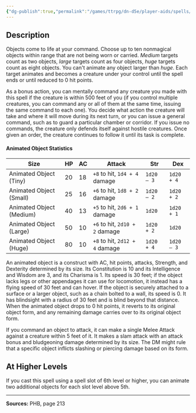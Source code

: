 ```yaml
---
{"dg-publish":true,"permalink":"/games/ttrpg/dn-d5e/player-aids/spells/level-5/animate-objects/","tags":["TTRPG/DND/5e","verbal","somatic","concentration","Spell"],"noteIcon":""}
---
```



## Description
Objects come to life at your command.
Choose up to ten nonmagical objects within range that are not being worn or carried.
*Medium* targets count as two objects, *large* targets count as four objects, *huge* targets count as eight objects.
You can't animate any object larger than *huge*.
Each target animates and becomes a creature under your control until the spell ends or until reduced to 0 hit points.

As a bonus action, you can mentally command any creature you made with this spell if the creature is within 500 feet of you (if you control multiple creatures, you can command any or all of them at the same time, issuing the same command to each one).
You decide what action the creature will take and where it will move during its next turn, or you can issue a general command, such as to guard a particular chamber or corridor.
If you issue no commands, the creature only defends itself against hostile creatures.
Once given an order, the creature continues to follow it until its task is complete.

#### Animated Object Statistics
| Size | HP | AC | Attack | Str | Dex |
|-----|-----|-----|-----|-----|-----|
| Animated Object (Tiny) | 20 | 18 | `+8` to hit, `1d4 + 4` damage | `1d20 – 3` | `1d20 + 4` |
| Animated Object (Small) | 25 | 16 | `+6` to hit, `1d8 + 2` damage | `1d20 – 2` | `1d20 + 2` |
| Animated Object (Medium) | 40 | 13 | `+5` to hit, `2d6 + 1` damage | `1d20` | `1d20 + 1` |
| Animated Object (Large) | 50 | 10 | `+6` to hit, `2d10 + 2` damage | `1d20 + 2` | `1d20` |
| Animated Object (Huge) | 80 | 10 | `+8` to hit, `2d12 + 4` damage | `1d20 + 4` | `1d20 – 3` |

An animated object is a construct with AC, hit points, attacks, Strength, and Dexterity determined by its size.
Its Constitution is 10 and its Intelligence and Wisdom are 3, and its Charisma is 1.
Its speed is 30 feet; if the object lacks legs or other appendages it can use for locomotion, it instead has a flying speed of 30 feet and can hover.
If the object is securely attached to a surface or a larger object, such as a chain bolted to a wall, its speed is 0.
It has blindsight with a radius of 30 feet and is blind beyond that distance.
When the animated object drops to 0 hit points, it reverts to its original object form, and any remaining damage carries over to its original object form.

If you command an object to attack, it can make a single Melee Attack against a creature within 5 feet of it.
It makes a slam attack with an attack bonus and bludgeoning damage determined by its size.
The DM might rule that a specific object inflicts slashing or piercing damage based on its form.

## At Higher Levels
If you cast this spell using a spell slot of 6th level or higher, you can animate two additional objects for each slot level above 5th.

---

**Sources:** PHB, page 213
